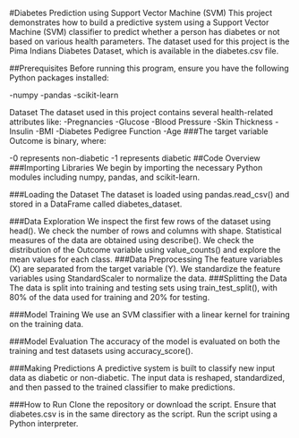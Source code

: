 #Diabetes Prediction using Support Vector Machine (SVM)
This project demonstrates how to build a predictive system using a Support Vector Machine (SVM) classifier to predict whether a person has diabetes or not based on various health parameters. The dataset used for this project is the Pima Indians Diabetes Dataset, which is available in the diabetes.csv file.

##Prerequisites
Before running this program, ensure you have the following Python packages installed:

-numpy
-pandas
-scikit-learn

Dataset
The dataset used in this project contains several health-related attributes like:
-Pregnancies
-Glucose
-Blood Pressure
-Skin Thickness
-Insulin
-BMI
-Diabetes Pedigree Function
-Age
###The target variable Outcome is binary, where:

-0 represents non-diabetic
-1 represents diabetic
##Code Overview
###Importing Libraries
We begin by importing the necessary Python modules including numpy, pandas, and scikit-learn.

###Loading the Dataset
The dataset is loaded using pandas.read_csv() and stored in a DataFrame called diabetes_dataset.

###Data Exploration
We inspect the first few rows of the dataset using head().
We check the number of rows and columns with shape.
Statistical measures of the data are obtained using describe().
We check the distribution of the Outcome variable using value_counts() and explore the mean values for each class.
###Data Preprocessing
The feature variables (X) are separated from the target variable (Y).
We standardize the feature variables using StandardScaler to normalize the data.
###Splitting the Data
The data is split into training and testing sets using train_test_split(), with 80% of the data used for training and 20% for testing.

###Model Training
We use an SVM classifier with a linear kernel for training on the training data.

###Model Evaluation
The accuracy of the model is evaluated on both the training and test datasets using accuracy_score().

###Making Predictions
A predictive system is built to classify new input data as diabetic or non-diabetic. The input data is reshaped, standardized, and then passed to the trained classifier to make predictions.

###How to Run
Clone the repository or download the script.
Ensure that diabetes.csv is in the same directory as the script.
Run the script using a Python interpreter.
